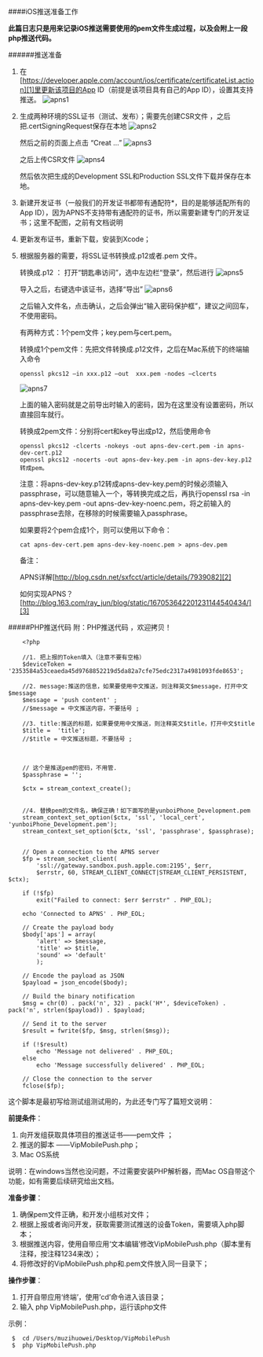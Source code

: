 ####iOS推送准备工作

**此篇日志只是用来记录iOS推送需要使用的pem文件生成过程，以及会附上一段php推送代码。**

######推送准备
1.	在[https://developer.apple.com/account/ios/certificate/certificateList.action][1]里更新该项目的App ID（前提是该项目具有自己的App ID），设置其支持推送。
    ![apns1](http://7xitbl.com1.z0.glb.clouddn.com/apns1.png)

2.	生成两种环境的SSL证书（测试、发布）；需要先创建CSR文件 ，之后把.certSigningRequest保存在本地
    ![apns2](http://7xitbl.com1.z0.glb.clouddn.com/apns2.png)
	
    然后之前的页面上点击 “Creat …”
	![apns3](http://7xitbl.com1.z0.glb.clouddn.com/apns3.png)

    之后上传CSR文件
	![apns4](http://7xitbl.com1.z0.glb.clouddn.com/apns4.png)

    然后依次把生成的Development SSL和Production SSL文件下载并保存在本地。

3.	新建开发证书（一般我们的开发证书都带有通配符*，目的是能够适配所有的App ID），因为APNS不支持带有通配符的证书，所以需要新建专门的开发证书；这里不配图，之前有文档说明


4.	更新发布证书，重新下载，安装到Xcode；

5.	根据服务器的需要，将SSL证书转换成.p12或者.pem 文件。

    转换成.p12 ：
    打开“钥匙串访问”，选中左边栏“登录”，然后进行
	![apns5](http://7xitbl.com1.z0.glb.clouddn.com/apns5.png)

    导入之后，右键选中该证书，选择“导出”
	![apns6](http://7xitbl.com1.z0.glb.clouddn.com/apns6.png)
	

    之后输入文件名，点击确认，之后会弹出“输入密码保护框”，建议之间回车，不使用密码。

	有两种方式：1个pem文件；key.pem与cert.pem。
	
	转换成1个pem文件：先把文件转换成.p12文件，之后在Mac系统下的终端输入命令
	
        openssl pkcs12 –in xxx.p12 –out  xxx.pem -nodes –clcerts
    ![apns7](http://7xitbl.com1.z0.glb.clouddn.com/apns7.png)

    上面的输入密码就是之前导出时输入的密码，因为在这里没有设置密码，所以直接回车就行。

    转换成2pem文件：分别将cert和key导出成p12，然后使用命令
	
		openssl pkcs12 -clcerts -nokeys -out apns-dev-cert.pem -in apns-dev-cert.p12
		openssl pkcs12 -nocerts -out apns-dev-key.pem -in apns-dev-key.p12转成pem。

	注意：将apns-dev-key.p12转成apns-dev-key.pem的时候必须输入passphrase，可以随意输入一个，等转换完成之后，再执行openssl rsa -in apns-dev-key.pem -out apns-dev-key-noenc.pem，将之前输入的passphrase去除，在移除的时候需要输入passphrase。

    如果要将2个pem合成1个，则可以使用以下命令：

        cat apns-dev-cert.pem apns-dev-key-noenc.pem > apns-dev.pem




    备注：
	
	APNS详解[http://blog.csdn.net/sxfcct/article/details/7939082][2]
	
	如何实现APNS？[http://blog.163.com/ray_jun/blog/static/167053642201231144540434/][3]

#####PHP推送代码
附：PHP推送代码 ，欢迎拷贝！

        <?php

		//1. 把上报的Token填入（注意不要有空格）
		$deviceToken = '2353584a53ceaeda45d9768852219d5da82a7cfe75edc2317a4981093fde8653';

		//2. message:推送的信息，如果要使用中文推送，则注释英文$message，打开中文$message
		$message = 'push content' ;
		//$message = 中文推送内容，不要括号 ;

		//3. title:推送的标题，如果要使用中文推送，则注释英文$title，打开中文$title
		$title =  'title';
		//$title = 中文推送标题，不要括号 ;

    
    
		// 这个是推送pem的密码，不用管.
		$passphrase = '';
    
		$ctx = stream_context_create();
    
    
		//4. 替换pem的文件名，确保正确！如下面写的是yunboiPhone_Development.pem
		stream_context_set_option($ctx, 'ssl', 'local_cert', 'yunboiPhone_Development.pem');
		stream_context_set_option($ctx, 'ssl', 'passphrase', $passphrase);

    
		// Open a connection to the APNS server
		$fp = stream_socket_client(
			'ssl://gateway.sandbox.push.apple.com:2195', $err,
			$errstr, 60, STREAM_CLIENT_CONNECT|STREAM_CLIENT_PERSISTENT, $ctx);

		if (!$fp)
			exit("Failed to connect: $err $errstr" . PHP_EOL);

		echo 'Connected to APNS' . PHP_EOL;

		// Create the payload body
		$body['aps'] = array(
			'alert' => $message,
		    'title' => $title,
			'sound' => 'default'
			);

		// Encode the payload as JSON
		$payload = json_encode($body);

		// Build the binary notification
		$msg = chr(0) . pack('n', 32) . pack('H*', $deviceToken) . pack('n', strlen($payload)) . $payload;

		// Send it to the server
		$result = fwrite($fp, $msg, strlen($msg));

		if (!$result)
			echo 'Message not delivered' . PHP_EOL;
		else
			echo 'Message successfully delivered' . PHP_EOL;

		// Close the connection to the server
		fclose($fp);	

这个脚本是最初写给测试组测试用的，为此还专门写了篇短文说明：

**前提条件**：

1. 向开发组获取具体项目的推送证书——pem文件 ；
2. 推送的脚本 ——VipMobilePush.php；
3. Mac OS系统

说明：在windows当然也没问题，不过需要安装PHP解析器，而Mac OS自带这个功能，如有需要后续研究给出文档。

**准备步骤**：

1. 确保pem文件正确，和开发小组核对文件；
2. 根据上报或者询问开发，获取需要测试推送的设备Token，需要填入php脚本；
3. 根据推送内容，使用自带应用‘文本编辑’修改VipMobilePush.php（脚本里有注释，按注释1234来改）；
4. 将修改好的VipMobilePush.php和.pem文件放入同一目录下；

**操作步骤**：

1.  打开自带应用‘终端’，使用’cd’命令进入该目录；
2.  输入 php VipMobilePush.php，运行该php文件

示例：

     $  cd /Users/muzihuowei/Desktop/VipMobilePush 
     $  php VipMobilePush.php


[1]:https://developer.apple.com/account/ios/certificate/certificateList.action
[2]:http://blog.csdn.net/sxfcct/article/details/7939082
[3]:http://blog.163.com/ray_jun/blog/static/167053642201231144540434/

[10]: ../uploads/2014-04-29/apns1.png
[11]: ../uploads/2014-04-29/apns2.png
[12]: ../uploads/2014-04-29/apns3.png
[13]: ../uploads/2014-04-29/apns4.png
[14]: ../uploads/2014-04-29/apns5.png
[15]: ../uploads/2014-04-29/apns6.png
[16]: ../uploads/2014-04-29/apns7.png

